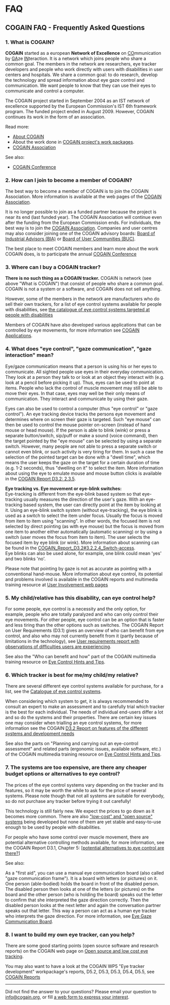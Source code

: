 # FAQ

##  COGAIN FAQ - Frequently Asked Questions 

###  1\. What is COGAIN? 

**COGAIN** started as a european **Network of Excellence** on <u>CO</u>mmunication by <u>GA</u>ze <u>IN</u>teraction. It is a network which joins people who share a common goal. The members in the network are researchers, eye tracker developers and people who work directly with users with disabilities in user centers and hospitals. We share a common goal: to do research, develop the technology and spread information about eye gaze control and communication. We want people to know that they can use their eyes to communicate and control a computer. 

The COGAIN project started in September 2004 as an IST network of excellence supported by the European Commission's IST 6th framework program. The funded project ended in August 2009. However, COGAIN continues its work in the form of an association. 

Read more: 
-   [About COGAIN](http://www.cogain.org/about)
-   About the work done in [COGAIN project's work packages](http://wiki.cogain.org/index.php/COGAIN_Workpackages "COGAIN Workpackages").
-   [COGAIN Association](http://www.cogain.org/association)

See also: 

- [COGAIN Conference](http://wiki.cogain.org/index.php/COGAIN_Conference "COGAIN Conference")

###  2\. How can I join to become a member of COGAIN? 

The best way to become a member of COGAIN is to join the COGAIN Association. More information is available at the web pages of the [COGAIN Association][1]. 

It is no longer possible to join as a funded partner because the project is near its end (last funded year). The COGAIN Association will continue even after the funding from the European Commission ends. For individuals, the best way is to join the [COGAIN Association][1]. Companies and user centres may also consider joining one of the COGAIN advisory boards: [Board of Industrial Advisors (BIA)][2] or [Board of User Communities (BUC)][2]. 

The best place to meet COGAIN members and learn more about the work COGAIN does, is to participate the annual [COGAIN Conference][3]  

###  3\. Where can I buy a COGAIN tracker? 

**There is no such thing as a COGAIN tracker.** COGAIN is network (see above "What is COGAIN") that consist of people who share a common goal. COGAIN is not a system or a software, and COGAIN does not sell anything. 

However, some of the members in the network are manufacturers who do sell their own trackers, for a list of eye control systems available for people with disabilities, see [ the catalogue of eye control systems targeted at people with disabilities][4]

Members of COGAIN have also developed various applications that can be controlled by eye movements, for more information see [COGAIN Applications][5]. 

###  4\. What does "eye control", "gaze communication", "gaze interaction" mean? 

Eye/gaze communication means that a person is using his or her eyes to communicate. All sighted people use eyes in their everyday communication. They look at a person they talk to or look at an object they interact with (e.g. look at a pencil before picking it up). Thus, eyes can be used to point at items. People who lack the control of muscle movement may still be able to move their eyes. In that case, eyes may well be their only means of communication. They interact and communicate by using their gaze. 

Eyes can also be used to control a computer (thus "eye control" or "gaze control"). An eye tracking device tracks the persons eye movement and determines where on screen their gaze is targeted. Such "eye mouse" can then be used to control the mouse pointer on-screen (instead of hand mouse or head mouse). If the person is able to blink (wink) or press a separate button/switch, sip/puff or make a sound (voice command), then the target pointed by the "eye mouse" can be selected by using a separate switch. However, many people are not able to press a separate switch or cannot even blink, or such activity is very tiring for them. In such a case the selection of the pointed target can be done with a "dwell time", which means the user keeps the gaze on the target for a certain duration of time (e.g. 1-2 seconds), thus "dwelling on it" to select the item. More information about using the eye to emulate mouse and mouse button clicks is available in the [COGAIN Report D3.2: 2.3.5][6]. 

**Eye tracking vs. Eye movement or eye-blink switches:**  
Eye-tracking is different from the eye-blink based system so that eye-tracking usually measures the direction of the user's gaze. With an eye-tracking based system, the user can directly point at the item by looking at it. Using an eye-blink switch system (without eye-tracking), the eye blink is used as a switch to select the item under focus. Usually the focus is moved from item to item using "scanning". In other words, the focused item is not selected by direct pointing (as with eye mouse) but the focus is moved from one item to another either automatically (automatic scanning) or by using a switch (user moves the focus from item to item). The user selects the focused item by eye blink (or wink). More information about scanning can be found in the [COGAIN_Report_D3.2#3.2.2.4_Switch-access][7].   
Eye blinks can also be used alone, for example, one blink could mean 'yes' and two blinks 'no'.   

Please note that pointing by gaze is not as accurate as pointing with a conventional hand-mouse. More information about eye control, its potential and problems involved is available in the COGAIN reports and multimedia training resource at [User Involvement web pages][8]

###  5\. My child/relative has this disability, can eye control help? 

For some people, eye control is a necessity and the only option, for example, people who are totally paralyzed and who can only control their eye movements. For other people, eye control can be an option that is faster and less tiring than the other options such as switches. The COGAIN Report on User Requirements (D3.1) gives an overview of who can benefit from eye control, and also who may not currently benefit from it (partly because of limitations in the technology), see [User requirements report with observations of difficulties users are experiencing][9]. 

See also the "Who can benefit and how" part of the COGAIN multimedia training resource on [Eye Control Hints and Tips][10]. 

###  6\. Which tracker is best for me/my child/my relative? 

There are several different eye control systems available for purchase, for a list, see the [Catalogue of eye control systems][4]. 

When considering which system to get, it is always recommended to consult an expert to make an assessment and to carefully trial which tracker is the best for each individual. The needs of individual end-users differ a lot and so do the systems and their properties. There are certain key issues one may consider when trialling an eye control systems, for more information see the COGAIN [D3.2 Report on features of the different systems and development needs][11]

See also the parts on "Planning and carrying out an eye-control assessment" and related parts (ergonomic issues, available software, etc.) of the COGAIN multimedia training resource on [Eye Control Hints and Tips][10]. 

###  7\. The systems are too expensive, are there any cheaper budget options or alternatives to eye control? 

The prices of the eye control systems vary depending on the tracker and its features, so it may be worth the while to ask for the price of several systems. Please note though that not all systems are suitable for everybody, so do not purchase any tracker before trying it out carefully! 

This technology is still fairly new. We expect the prices to go down as it becomes more common. There are also ["low-cost" and "open source" systems][12] being developed but none of them are yet stable and easy-to-use enough to be used by people with disabilities. 

For people who have some control over muscle movement, there are potential alternative controlling methods available, for more information, see the COGAIN Report D3.1, Chapter 5: [[potential alternatives to eye control are there?][13]] 

See also: 

As a "first aid", you can use a manual eye communication board (also called "gaze communication frame"). It is a board with letters (or pictures) on it. One person (able-bodied) holds the board in front of the disabled person. The disabled person then looks at one of the letters (or pictures) on the board and the other person (who is holding the board) speaks out the letter to confirm that she interpreted the gaze direction correctly. Then the disabled person looks at the next letter and again the conversation partner speaks out that letter. This way a person can act as a human eye tracker who interprets the gaze direction. For more information, see [Eye Gaze Communication Board][14]. 

###  8\. I want to build my own eye tracker, can you help? 

There are some good starting points (open source software and research reports) on the COGAIN web page on [Open source and low cost eye tracking][12]. 

You may also want to have a look at the COGAIN WP5 "Eye tracker development" workpackage's reports, D5.2, D5.3, D5.3, D5.4, D5.5, see [COGAIN Reports][15]

* * *

Did not find the answer to your questions? Please email your question to [info@cogain.org][16], or fill [a web form to express your interest][17]. 

[1]: http://www.cogain.org/association
[2]: http://www.cogain.org/boards
[3]: http://wiki.cogain.org/index.php/COGAIN_Conference "COGAIN Conference"
[4]: http://wiki.cogain.org/index.php/Eye_Trackers "Eye Trackers"
[5]: http://wiki.cogain.org/index.php/COGAIN_Applications "COGAIN Applications"
[6]: http://wiki.cogain.org/index.php/COGAIN_Report_D3.2#2.3.5_Using_the_eye_to_emulate_mouse_button_control_features_.28e.g._clicking.2C_dragging.29 "COGAIN Report D3.2"
[7]: http://wiki.cogain.org/index.php/COGAIN_Report_D3.2#3.2.2.4_Switch-access "COGAIN Report D3.2"
[8]: http://wiki.cogain.org/index.php/User_Involvement "User Involvement"
[9]: http://wiki.cogain.org/index.php/COGAIN_Report_D3.1 "COGAIN Report D3.1"
[10]: http://wiki.cogain.org/index.php/Eye_Control_Hints_and_Tips "Eye Control Hints and Tips"
[11]: http://wiki.cogain.org/index.php/COGAIN_Report_D3.2 "COGAIN Report D3.2"
[12]: http://wiki.cogain.org/index.php/Eye_Trackers#Open_source_gaze_tracking.2C_freeware_and_low_cost_eye_tracking "Eye Trackers"
[13]: http://wiki.cogain.org/index.php/D3.1_User_requirements_report_with_observations_of_difficulties_users_are_experiencing#5_What_potential_alternatives_to_eye_control_are_there.3F%7CWhat
[14]: http://wiki.cogain.org/index.php/Eye_Gaze_Communication_Board "Eye Gaze Communication Board"
[15]: http://wiki.cogain.org/index.php/COGAIN_Reports "COGAIN Reports"
[16]: mailto:info%40cogain.org
[17]: http://www.cogain.org/contact

  

<!--stackedit_data:
eyJoaXN0b3J5IjpbLTMyMjE5ODE5NiwxNDEzMTQ5NjM1XX0=
-->